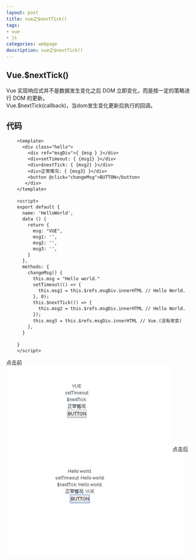 ```yaml
---
layout: post
title: vue之$nextTick()
tags:
- vue
- js
categories: webpage
description: vue之$nextTick()
---
```

## Vue.$nextTick()
Vue 实现响应式并不是数据发生变化之后 DOM 立即变化，而是按一定的策略进行 DOM 的更新。  
Vue.$nextTick(callback)，当dom发生变化更新后执行的回调。

<!-- more -->

## 代码
```
	<template>
	  <div class="hello">
		<div ref="msgDiv">{ {msg } }</div>
		<div>setTimeout: { {msg1} }</div>
		<div>$nextTick: { {msg2} }</div>
		<div>正常情况: { {msg3} }</div>
		<button @click="changeMsg">BUTTON</button>
	   </div>
	</template>

	<script>
	export default {
	  name: 'HelloWorld',
	  data () {
		return {
		  msg: "VUE",
		  msg1: '',
		  msg2: '',
		  msg3: '',
		}
	  },
	  methods: {
		changeMsg() {
		  this.msg = "Hello world."
		  setTimeout(() => {
			this.msg1 = this.$refs.msgDiv.innerHTML // Hello World.
		  }, 0);
		  this.$nextTick(() => {
			this.msg2 = this.$refs.msgDiv.innerHTML // Hello World.
		  });
		  this.msg3 = this.$refs.msgDiv.innerHTML // Vue.(没有改变)
		},
	  }

	}
	</script>
```
点击前  
![点击前](\assets\img\vue_nextTick.jpg)
点击后  
![点击后](\assets\img\vue_nextTick1.jpg)

